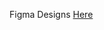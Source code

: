 Figma Designs [Here](https://www.figma.com/file/SXOTzOKXniCTZL3PTDYp80/OG-Project?type=design&node-id=0-1&mode=design&t=DWEJZOA5KqGQHVs3-0)
